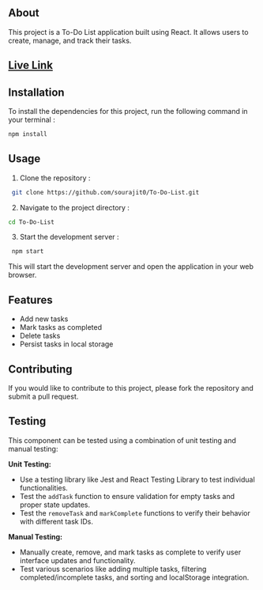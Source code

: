 ## About

This project is a To-Do List application built using React. It allows users to create, manage, and track their tasks.

## [Live Link](https://ascent-todo.netlify.app/)

## Installation

To install the dependencies for this project, run the following command in your terminal :

 ```bash
 npm install
```

## Usage

1. Clone the repository :

```bash
 git clone https://github.com/sourajit0/To-Do-List.git
```

2. Navigate to the project directory :

```bash
cd To-Do-List
```

3. Start the development server :

```bash
 npm start
```

This will start the development server and open the application in your web browser.

## Features

* Add new tasks
* Mark tasks as completed
* Delete tasks
* Persist tasks in local storage

## Contributing

If you would like to contribute to this project, please fork the repository and submit a pull request.
## Testing

This component can be tested using a combination of unit testing and manual testing:

**Unit Testing:**

* Use a testing library like Jest and React Testing Library to test individual functionalities.
* Test the `addTask` function to ensure validation for empty tasks and proper state updates.
* Test the `removeTask` and `markComplete` functions to verify their behavior with different task IDs.

**Manual Testing:**

* Manually create, remove, and mark tasks as complete to verify user interface updates and functionality.
* Test various scenarios like adding multiple tasks, filtering completed/incomplete tasks, and  sorting and localStorage integration.



